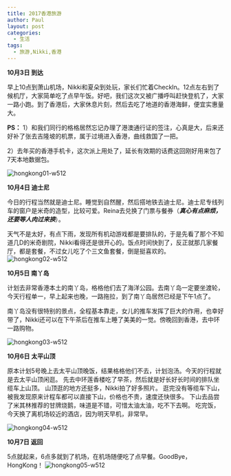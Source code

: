 ```yaml
---
title: 2017香港旅游
author: Paul
layout: post
categories:
  - 生活
tags:
  - 旅游,Nikki,香港
---
```


**10月3日 到达**

早上10点到萧山机场，Nikki和夏朵到处玩，家长们忙着CheckIn。12点左右到了候机厅，大家简单吃了点早午饭。好吧，我们这次又被广播呼叫赶快登机了，大家一路小跑。到了香港后，大家休息片刻，然后去吃了地道的香港海鲜，便宜实惠量大。

__PS：__
1）和我们同行的格格居然忘记办理了港澳通行证的签注，心真是大，后来还好补了张去吉隆坡的机票，属于过境进入香港，曲线救国了一把。

2）去年买的香港手机卡，这次派上用处了，延长有效期的话费这回刚好用来包了7天本地数据包。

![hongkong01-w512](http://img7.chztv.com/2017-1012/hongkong01.jpg)



**10月4日 迪士尼**

今日的行程当然就是迪士尼。睡觉到自然醒，然后搭地铁去迪士尼。迪士尼专线列车的窗户是米奇的造型，比较可爱。Reina去兑换了门票与餐券（***真心有点麻烦，还要等人肉过来换***）。

天气不是太好，有点下雨，发现所有机动游戏都是要排队的，于是先看了那个不知道几D的米奇剧院，Nikki看得还是很开心的。饭点时间快到了，反正就那几家餐厅，都是套餐，不过女儿吃了个三文鱼套餐，倒是挺喜欢的。
![hongkong02-w512](http://img7.chztv.com/2017-1012/hongkong02.jpg)



**10月5日 南丫岛**

计划去非常香港本土的南丫岛，格格他们去了海洋公园。去南丫岛一定要坐渡轮，今天行程单一，早上起来也晚，一路拖拉，到了南丫岛居然已经是下午1点了。

南丫岛没有很特别的景点，全程基本靠走，女儿的推车发挥了巨大的作用，也幸好带了，Nikki还可以在下午茶后在推车上睡了美美的一觉。傍晚回到香港，去中环一路购物。

![hongkong03-w512](http://img7.chztv.com/2017-1012/hongkong03.jpg)



**10月6日 太平山顶**

原本计划5号晚上去太平山顶晚饭，结果格格他们不去，计划泡汤。今天的行程就是去太平山顶闲逛。
先去中环莲香楼吃了早茶，然后就是好长好长时间的排队坐缆车上山顶。
山顶逛的地方还挺多，Nikki拍了好多照片。
逛完没有等缆车下山，被我发现原来计程车都可以直接下山，价格也不贵，速度还快很多。
下山去品尝了米其林推荐的甘牌烧鹅，味道是不错，可惜太油太油，吃不下去啊。
吃完饭，今天换了离机场较近的酒店，因为明天早机，非常早。

![hongkong04-w512](http://img7.chztv.com/2017-1012/hongkong04.jpg)



**10月7日 返回**

5点就起来，6点多就到了机场，在机场随便吃了点早餐。GoodBye，HongKong！
![hongkong05-w512](http://img7.chztv.com/2017-1012/hongkong05.jpg)

